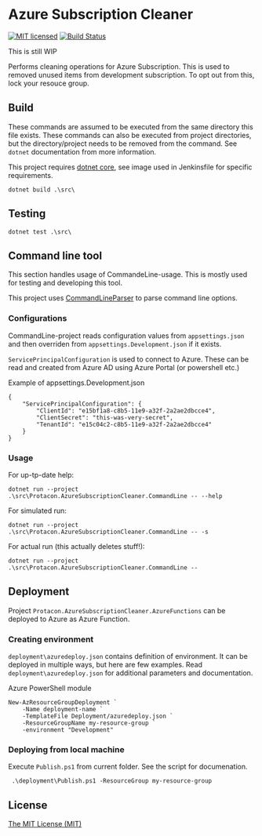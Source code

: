 # Azure Subscription Cleaner
[![MIT licensed](https://img.shields.io/badge/license-MIT-blue.svg)](./LICENSE)
[![Build Status](https://jenkins.protacon.cloud/buildStatus/icon?job=www.github.com/azure-subscription-cleaner/master)](https://jenkins.protacon.cloud/blue/organizations/jenkins/www.github.com%2Fazure-subscription-cleaner/activity)

This is still WIP

Performs cleaning operations for Azure Subscription. This is used to removed unused items from development subscription.
To opt out from this, lock your resouce group.

## Build

These commands are assumed to be executed from the same directory this file exists.
These commands can also be executed from project directories, but
the directory/project needs to be removed from the command. See `dotnet`
documentation from more information.

This project requires [dotnet core](https://www.microsoft.com/net/download),
see image used in Jenkinsfile for specific requirements.
```
dotnet build .\src\
```

## Testing
```
dotnet test .\src\
```

## Command line tool
This section handles usage of CommandeLine-usage. This is mostly used for
testing and developing this tool.

This project uses [CommandLineParser](https://github.com/commandlineparser/commandline)
to parse command line options.

### Configurations

CommandLine-project reads configuration values from `appsettings.json` and
then overriden from `appsettings.Development.json` if it exists.

`ServicePrincipalConfiguration` is used to connect to Azure. These can be
read and created from Azure AD using Azure Portal (or powershell etc.)

Example of appsettings.Development.json
```
{
    "ServicePrincipalConfiguration": {
        "ClientId": "e15bf1a8-c8b5-11e9-a32f-2a2ae2dbcce4",
        "ClientSecret": "this-was-very-secret",
        "TenantId": "e15c04c2-c8b5-11e9-a32f-2a2ae2dbcce4"
    }
}
```

### Usage
For up-tp-date help:
```
dotnet run --project .\src\Protacon.AzureSubscriptionCleaner.CommandLine -- --help
```

For simulated run:
```
dotnet run --project .\src\Protacon.AzureSubscriptionCleaner.CommandLine -- -s
```

For actual run (this actually deletes stuff!):
```
dotnet run --project .\src\Protacon.AzureSubscriptionCleaner.CommandLine --
```

## Deployment

Project `Protacon.AzureSubscriptionCleaner.AzureFunctions` can be deployed to Azure as Azure Function.

### Creating environment

`deployment\azuredeploy.json` contains definition of environment. It can be deployed in multiple ways, but here are few examples.
Read `deployment\azuredeploy.json` for additional parameters and documentation.

Azure PowerShell module
```
New-AzResourceGroupDeployment `
    -Name deployment-name `
    -TemplateFile Deployment/azuredeploy.json `
    -ResourceGroupName my-resource-group `
    -environment "Development"
```

### Deploying from local machine

Execute `Publish.ps1` from current folder. See the script for documenation.
```
 .\deployment\Publish.ps1 -ResourceGroup my-resource-group
```

## License

[The MIT License (MIT)](LICENSE)
